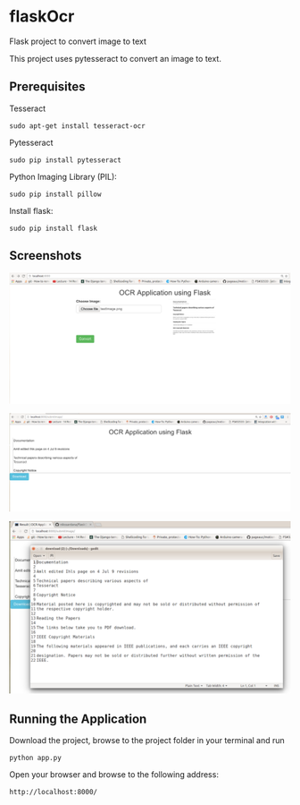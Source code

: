 # flaskOcr
Flask project to convert image to text

This project uses pytesseract to convert an image to text.

## Prerequisites
Tesseract
```
sudo apt-get install tesseract-ocr
```

Pytesseract
```
sudo pip install pytesseract
```
Python Imaging Library (PIL):
```
sudo pip install pillow
```
Install flask:
```
sudo pip install flask
```

## Screenshots

![alt tag](https://github.com/nikssardana/flaskOcr/blob/master/ocr1.png)

![alt tag](https://github.com/nikssardana/flaskOcr/blob/master/ocr2.png)

![alt tag](https://github.com/nikssardana/flaskOcr/blob/master/ocr3.png)

## Running the Application
Download the project, browse to the project folder in your terminal and run
```
python app.py
```
Open your browser and browse to the following address:
```
http://localhost:8000/
```
